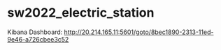 # sw2022_electric_station

Kibana Dashboard: http://20.214.165.11:5601/goto/8bec1890-2313-11ed-9e46-a726cbee3c52
